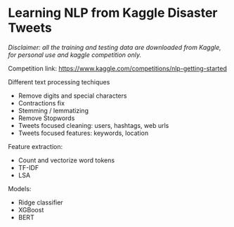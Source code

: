 # Learning NLP from Kaggle Disaster Tweets
*Disclaimer: all the training and testing data are downloaded from Kaggle, for personal use and kaggle competition only.*

Competition link: https://www.kaggle.com/competitions/nlp-getting-started

Different text processing techiques
- Remove digits and special characters
- Contractions fix
- Stemming / lemmatizing
- Remove Stopwords
- Tweets focused cleaning: users, hashtags, web urls
- Tweets focused features: keywords, location


Feature extraction:
- Count and vectorize word tokens
- TF-IDF
- LSA

Models:
- Ridge classifier
- XGBoost
- BERT